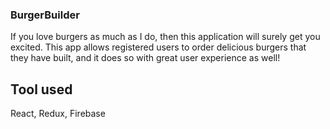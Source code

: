 ### BurgerBuilder
If you love burgers as much as I do, then this application will surely get you excited. This app allows registered users to order delicious burgers that they have built, and it does so with great user experience as well!

## Tool used
React, Redux, Firebase